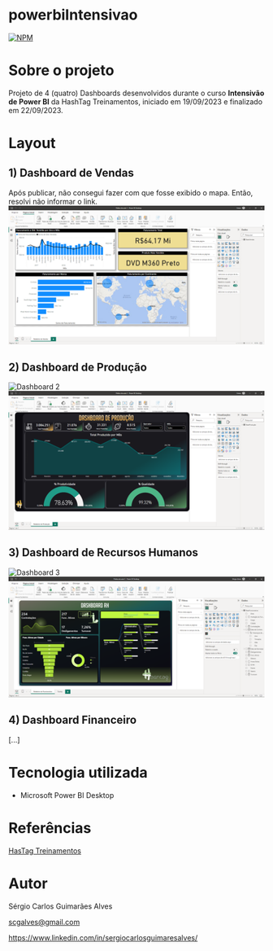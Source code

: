 # powerbiIntensivao
[![NPM](https://img.shields.io/npm/l/react)](https://github.com/scgalves/powerbiIntensivao/blob/main/LICENSE)

# Sobre o projeto
Projeto de 4 (quatro) Dashboards desenvolvidos durante o curso **Intensivão de Power BI** da HashTag Treinamentos, iniciado em 19/09/2023 e finalizado em 22/09/2023.

# Layout
## 1) Dashboard de Vendas
Após publicar, não consegui fazer com que fosse exibido o mapa. Então, resolvi não informar o link.
![Imagem 1](https://github.com/scgalves/powerbiIntensivao/blob/main/pratica-1.png)
## 2) Dashboard de Produção
![Dashboard 2](https://app.powerbi.com/view?r=eyJrIjoiNTMyNWIzZWItZWE5Mi00MzY2LThkZjYtM2ZlYzg0YWIxMDE2IiwidCI6Ijc2MmY1YTRjLTE3NzgtNDNiZC1iOGU3LTJjYzIyNGY4NzBhZiJ9)
![Imagem 2](https://github.com/scgalves/powerbiIntensivao/blob/main/pratica-2.png)
## 3) Dashboard de Recursos Humanos
![Dashboard 3](https://app.powerbi.com/view?r=eyJrIjoiOWQ5YjAzNWMtZGVhNy00ODA2LWJhNjgtMDNmZmQ2NDllYzM2IiwidCI6Ijc2MmY1YTRjLTE3NzgtNDNiZC1iOGU3LTJjYzIyNGY4NzBhZiJ9)
![Imagem 3](https://github.com/scgalves/powerbiIntensivao/blob/main/pratica-3.png)
## 4) Dashboard Financeiro
[...]

# Tecnologia utilizada
- Microsoft Power BI Desktop

# Referências
[HasTag Treinamentos](https://www.hashtagtreinamentos.com/)

# Autor
Sérgio Carlos Guimarães Alves

scgalves@gmail.com

https://www.linkedin.com/in/sergiocarlosguimaresalves/
